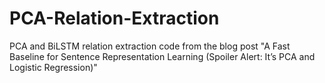 # PCA-Relation-Extraction
PCA and BiLSTM relation extraction code from the blog post "A Fast Baseline for Sentence Representation Learning (Spoiler Alert: It’s PCA and Logistic Regression)"
